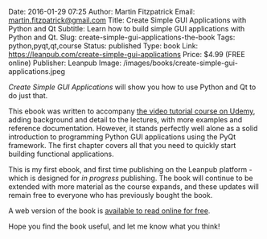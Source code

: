 Date: 2016-01-29 07:25
Author: Martin Fitzpatrick
Email: martin.fitzpatrick@gmail.com
Title: Create Simple GUI Applications with Python and Qt
Subtitle: Learn how to build simple GUI applications with Python and Qt.
Slug: create-simple-gui-applications-the-book
Tags: python,pyqt,qt,course
Status: published
Type: book
Link: https://leanpub.com/create-simple-gui-applications
Price: $4.99 (FREE online)
Publisher: Leanpub
Image: /images/books/create-simple-gui-applications.jpeg


*Create Simple GUI Applications* will show you how to use Python and Qt to do just that.

This ebook was written to accompany [the video tutorial course on Udemy](http://martinfitzpatrick.name/article/create-simple-gui-applications-with-python-and-qt/),
adding background and detail to the lectures, with more examples and reference documentation. However, it stands perfectly well alone 
as a solid introduction to programming Python GUI applications using the PyQt framework.
The first chapter covers all that you need to quickly start building functional 
applications.

This is my first ebook, and first time publishing on the Leanpub platform - which is designed for
*in progress* publishing. The book will continue to be extended with more material as the course expands, 
and these updates will remain free to everyone who has previously bought the book.

A web version of the book is [available to read online for free](https://leanpub.com/create-simple-gui-applications/read).

Hope you find the book useful, and let me know what you think!
